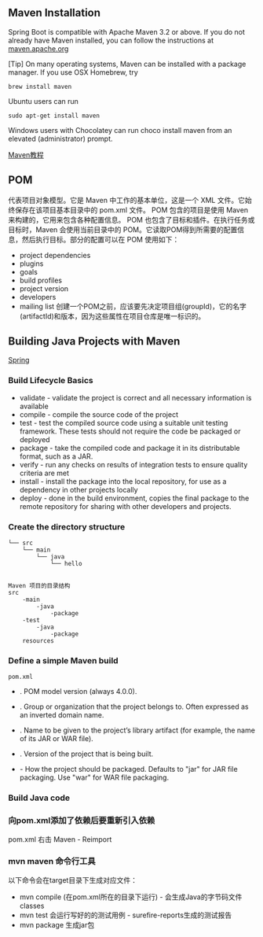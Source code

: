 ## Maven Installation

Spring Boot is compatible with Apache Maven 3.2 or above. If you do not already have Maven installed, you can follow the instructions at [maven.apache.org](https://maven.apache.org/)

[Tip]
On many operating systems, Maven can be installed with a package manager. 
If you use OSX Homebrew, try 
```
brew install maven
```
Ubuntu users can run 
```
sudo apt-get install maven
```
Windows users with Chocolatey can run 
choco install maven from an elevated (administrator) prompt.


[Maven教程](https://maven.apache.org/)
## POM
代表项目对象模型。它是 Maven 中工作的基本单位，这是一个 XML 文件。它始终保存在该项目基本目录中的 pom.xml 文件。
POM 包含的项目是使用 Maven 来构建的，它用来包含各种配置信息。
POM 也包含了目标和插件。在执行任务或目标时，Maven 会使用当前目录中的 POM。它读取POM得到所需要的配置信息，然后执行目标。部分的配置可以在 POM 使用如下：
* project dependencies
* plugins
* goals
* build profiles
* project version
* developers
* mailing list
创建一个POM之前，应该要先决定项目组(groupId)，它的名字(artifactId)和版本，因为这些属性在项目仓库是唯一标识的。

## Building Java Projects with Maven
[Spring](https://spring.io/guides/gs/maven/)

### Build Lifecycle Basics
* validate - validate the project is correct and all necessary information is available
* compile - compile the source code of the project
* test - test the compiled source code using a suitable unit testing framework. These tests should not require the code be packaged or deployed
* package - take the compiled code and package it in its distributable format, such as a JAR.
* verify - run any checks on results of integration tests to ensure quality criteria are met
* install - install the package into the local repository, for use as a dependency in other projects locally
* deploy - done in the build environment, copies the final package to the remote repository for sharing with other developers and projects.

### Create the directory structure
```
└── src
    └── main
        └── java
            └── hello


Maven 项目的目录结构
src
	-main 
		-java
			-package
	-test
		-java
			-package
	resources
```

### Define a simple Maven build
```
pom.xml

```
* <modelVersion>. POM model version (always 4.0.0).

* <groupId>. Group or organization that the project belongs to. Often expressed as an inverted domain name.

* <artifactId>. Name to be given to the project’s library artifact (for example, the name of its JAR or WAR file).

* <version>. Version of the project that is being built.

* <packaging> - How the project should be packaged. Defaults to "jar" for JAR file packaging. Use "war" for WAR file packaging.

### Build Java code

### 向pom.xml添加了依赖后要重新引入依赖
pom.xml 右击 Maven - Reimport

### mvn maven 命令行工具
以下命令会在target目录下生成对应文件： 
* mvn compile (在pom.xml所在的目录下运行) - 会生成Java的字节码文件classes
* mvn test 会运行写好的的测试用例 - surefire-reports生成的测试报告
* mvn package 生成jar包


